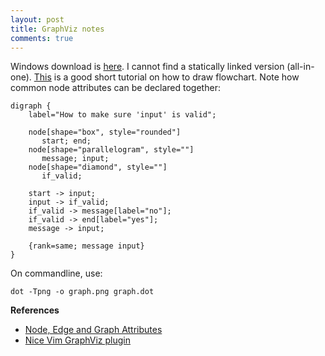 ```yaml
---
layout: post
title: GraphViz notes
comments: true
---
```


Windows download is [here](http://www.graphviz.org/Download_windows.php). I cannot find a statically linked version (all-in-one). [This](http://melp.nl/2013/08/flow-charts-in-code-enter-graphviz-and-the-dot-language/) is a good short tutorial on how to draw flowchart. Note how common node attributes can be declared together:

```
digraph {
    label="How to make sure 'input' is valid";
 
    node[shape="box", style="rounded"]
       start; end;
    node[shape="parallelogram", style=""]
       message; input;
    node[shape="diamond", style=""]
       if_valid;
 
    start -> input;
    input -> if_valid;
    if_valid -> message[label="no"];
    if_valid -> end[label="yes"];
    message -> input;     
 
    {rank=same; message input}
}
```

On commandline, use:

    dot -Tpng -o graph.png graph.dot

**References**

* [Node, Edge and Graph Attributes](http://www.graphviz.org/doc/info/attrs.html)
* [Nice Vim GraphViz plugin](https://github.com/wannesm/wmgraphviz.vim)
